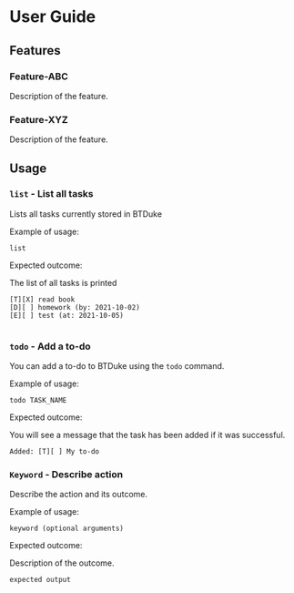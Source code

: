 # User Guide

## Features 

### Feature-ABC

Description of the feature.

### Feature-XYZ

Description of the feature.

## Usage

### `list` - List all tasks

Lists all tasks currently stored in BTDuke

Example of usage: 

`list`

Expected outcome:

The list of all tasks is printed

```
[T][X] read book
[D][ ] homework (by: 2021-10-02)
[E][ ] test (at: 2021-10-05)


```

### `todo` - Add a to-do

You can add a to-do to BTDuke using the `todo` command.

Example of usage: 

`todo TASK_NAME`

Expected outcome:

You will see a message that the task has been added if it was successful.

```
Added: [T][ ] My to-do
```


### `Keyword` - Describe action

Describe the action and its outcome.

Example of usage: 

`keyword (optional arguments)`

Expected outcome:

Description of the outcome.

```
expected output
```
